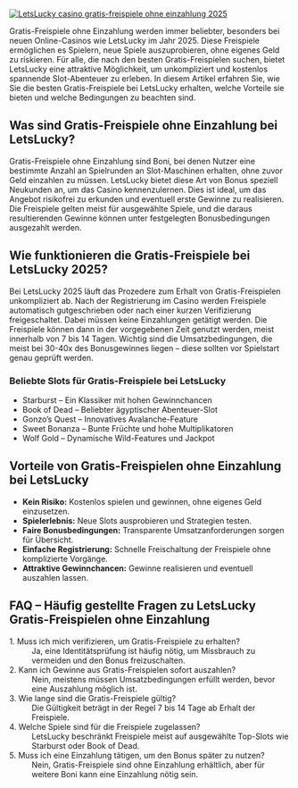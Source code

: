 [![LetsLucky casino gratis-freispiele ohne einzahlung 2025](https://123-caf.pages.dev/gitsignup.png)](https://vrmoo.ru/Bt82HjjY)

<div>Gratis-Freispiele ohne Einzahlung werden immer beliebter, besonders bei neuen Online-Casinos wie LetsLucky im Jahr 2025. Diese Freispiele ermöglichen es Spielern, neue Spiele auszuprobieren, ohne eigenes Geld zu riskieren. Für alle, die nach den besten Gratis-Freispielen suchen, bietet LetsLucky eine attraktive Möglichkeit, um unkompliziert und kostenlos spannende Slot-Abenteuer zu erleben. In diesem Artikel erfahren Sie, wie Sie die besten Gratis-Freispiele bei LetsLucky erhalten, welche Vorteile sie bieten und welche Bedingungen zu beachten sind.</div>  <h2>Was sind Gratis-Freispiele ohne Einzahlung bei LetsLucky?</h2> <p>Gratis-Freispiele ohne Einzahlung sind Boni, bei denen Nutzer eine bestimmte Anzahl an Spielrunden an Slot-Maschinen erhalten, ohne zuvor Geld einzahlen zu müssen. LetsLucky bietet diese Art von Bonus speziell Neukunden an, um das Casino kennenzulernen. Dies ist ideal, um das Angebot risikofrei zu erkunden und eventuell erste Gewinne zu realisieren. Die Freispiele gelten meist für ausgewählte Spiele, und die daraus resultierenden Gewinne können unter festgelegten Bonusbedingungen ausgezahlt werden.</p>  <h2>Wie funktionieren die Gratis-Freispiele bei LetsLucky 2025?</h2> <p>Bei LetsLucky 2025 läuft das Prozedere zum Erhalt von Gratis-Freispielen unkompliziert ab. Nach der Registrierung im Casino werden Freispiele automatisch gutgeschrieben oder nach einer kurzen Verifizierung freigeschaltet. Dabei müssen keine Einzahlungen getätigt werden. Die Freispiele können dann in der vorgegebenen Zeit genutzt werden, meist innerhalb von 7 bis 14 Tagen. Wichtig sind die Umsatzbedingungen, die meist bei 30-40x des Bonusgewinnes liegen – diese sollten vor Spielstart genau geprüft werden.</p>  <h3>Beliebte Slots für Gratis-Freispiele bei LetsLucky</h3> <ul>   <li>Starburst – Ein Klassiker mit hohen Gewinnchancen</li>   <li>Book of Dead – Beliebter ägyptischer Abenteuer-Slot</li>   <li>Gonzo’s Quest – Innovatives Avalanche-Feature</li>   <li>Sweet Bonanza – Bunte Früchte und hohe Multiplikatoren</li>   <li>Wolf Gold – Dynamische Wild-Features und Jackpot</li> </ul>  <h2>Vorteile von Gratis-Freispielen ohne Einzahlung bei LetsLucky</h2> <ul>   <li><strong>Kein Risiko:</strong> Kostenlos spielen und gewinnen, ohne eigenes Geld einzusetzen.</li>   <li><strong>Spielerlebnis:</strong> Neue Slots ausprobieren und Strategien testen.</li>   <li><strong>Faire Bonusbedingungen:</strong> Transparente Umsatzanforderungen sorgen für Übersicht.</li>   <li><strong>Einfache Registrierung:</strong> Schnelle Freischaltung der Freispiele ohne komplizierte Vorgänge.</li>   <li><strong>Attraktive Gewinnchancen:</strong> Gewinne realisieren und eventuell auszahlen lassen.</li> </ul>  <h2>FAQ – Häufig gestellte Fragen zu LetsLucky Gratis-Freispielen ohne Einzahlung</h2> <dl>   <dt>1. Muss ich mich verifizieren, um Gratis-Freispiele zu erhalten?</dt>   <dd>Ja, eine Identitätsprüfung ist häufig nötig, um Missbrauch zu vermeiden und den Bonus freizuschalten.</dd>      <dt>2. Kann ich Gewinne aus Gratis-Freispielen sofort auszahlen?</dt>   <dd>Nein, meistens müssen Umsatzbedingungen erfüllt werden, bevor eine Auszahlung möglich ist.</dd>      <dt>3. Wie lange sind die Gratis-Freispiele gültig?</dt>   <dd>Die Gültigkeit beträgt in der Regel 7 bis 14 Tage ab Erhalt der Freispiele.</dd>      <dt>4. Welche Spiele sind für die Freispiele zugelassen?</dt>   <dd>LetsLucky beschränkt Freispiele meist auf ausgewählte Top-Slots wie Starburst oder Book of Dead.</dd>      <dt>5. Muss ich eine Einzahlung tätigen, um den Bonus später zu nutzen?</dt>   <dd>Nein, Gratis-Freispiele sind ohne Einzahlung erhältlich, aber für weitere Boni kann eine Einzahlung nötig sein.</dd> </dl>